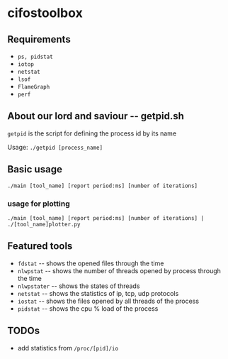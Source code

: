 # cifostoolbox

## Requirements

+ `ps, pidstat`
+ `iotop`
+ `netstat`
+ `lsof`
+ `FlameGraph`
+ `perf`

## About our lord and saviour -- getpid.sh

`getpid` is the script for defining the process id by its name

Usage: `./getpid [process_name]`

## Basic usage

`./main [tool_name] [report period:ms] [number of iterations]`

### usage for plotting

`./main [tool_name] [report period:ms] [number of iterations] | ./[tool_name]plotter.py`

## Featured tools

+ `fdstat` -- shows the opened files through the time
+ `nlwpstat` -- shows the number of threads opened by process through the time
+ `nlwpstater` -- shows the states of threads
+ `netstat` -- shows the statistics of ip, tcp, udp protocols
+ `iostat` -- shows the files opened by all threads of the process
+ `pidstat` -- shows the cpu % load of the process

## TODOs

+ add statistics from `/proc/[pid]/io`
